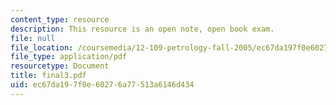 ```yaml
---
content_type: resource
description: This resource is an open note, open book exam.
file: null
file_location: /coursemedia/12-109-petrology-fall-2005/ec67da197f0e60276a77513a6146d434_final3.pdf
file_type: application/pdf
resourcetype: Document
title: final3.pdf
uid: ec67da19-7f0e-6027-6a77-513a6146d434
---
```

